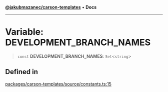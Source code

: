 [**@jakubmazanec/carson-templates**](../README.md) • **Docs**

---

# Variable: DEVELOPMENT_BRANCH_NAMES

> `const` **DEVELOPMENT_BRANCH_NAMES**: `Set`\<`string`\>

## Defined in

[packages/carson-templates/source/constants.ts:15](https://github.com/jakubmazanec/tools/blob/3137813ef46c72d3c081751f960a2aa2c61ad567/packages/carson-templates/source/constants.ts#L15)
